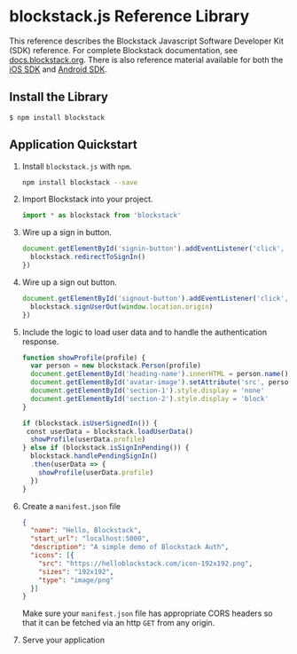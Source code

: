 # blockstack.js Reference Library

This reference describes the Blockstack Javascript Software Developer Kit (SDK) reference. For complete Blockstack documentation, see [docs.blockstack.org](https://docs.blockstack.org/). There is also reference material available for both the [iOS SDK](https://blockstack.github.io/blockstack-ios/) and [Android SDK](https://blockstack.github.io/blockstack-android/).



## Install the Library

    $ npm install blockstack


## Application Quickstart

1.  Install `blockstack.js` with `npm`.

    ```bash
    npm install blockstack --save
    ```

2. Import Blockstack into your project.

    ```js
    import * as blockstack from 'blockstack'
    ```

3. Wire up a sign in button.

    ```js
    document.getElementById('signin-button').addEventListener('click', function() {
      blockstack.redirectToSignIn()
    })
    ```

4. Wire up a sign out button.

    ```js
    document.getElementById('signout-button').addEventListener('click', function() {
      blockstack.signUserOut(window.location.origin)
    })
    ```

5. Include the logic to load user data and to handle the authentication
   response.

    ```js
    function showProfile(profile) {
      var person = new blockstack.Person(profile)
      document.getElementById('heading-name').innerHTML = person.name()
      document.getElementById('avatar-image').setAttribute('src', person.avatarUrl())
      document.getElementById('section-1').style.display = 'none'
      document.getElementById('section-2').style.display = 'block'
    }

    if (blockstack.isUserSignedIn()) {
     const userData = blockstack.loadUserData()
      showProfile(userData.profile)
    } else if (blockstack.isSignInPending()) {
      blockstack.handlePendingSignIn()
      .then(userData => {
        showProfile(userData.profile)
      })
    }
    ```

6. Create a `manifest.json` file

    ```json
    {
      "name": "Hello, Blockstack",
      "start_url": "localhost:5000",
      "description": "A simple demo of Blockstack Auth",
      "icons": [{
        "src": "https://helloblockstack.com/icon-192x192.png",
        "sizes": "192x192",
        "type": "image/png"
      }]
    }
    ```

    Make sure your `manifest.json` file has appropriate CORS headers so that it
    can be fetched via an http `GET` from any origin.

7. Serve your application
